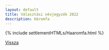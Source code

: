 ```yaml
---
layout: default
title: Választási névjegyzék 2022
description: Háromfa
---
```


{% include settlementHTMLs/Haaromfa.html %}

[Vissza](../)